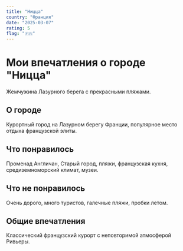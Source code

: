 ```yaml
---
title: "Ницца"
country: "Франция"
date: "2025-03-07"
rating: 5
flag: "🇫🇷"
---
```


# Мои впечатления о городе "Ницца"

Жемчужина Лазурного берега с прекрасными пляжами.

## О городе

Курортный город на Лазурном берегу Франции, популярное место отдыха французской элиты.

## Что понравилось

Променад Англичан, Старый город, пляжи, французская кухня, средиземноморский климат, музеи.

## Что не понравилось

Очень дорого, много туристов, галечные пляжи, пробки летом.

## Общие впечатления

Классический французский курорт с неповторимой атмосферой Ривьеры.
